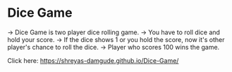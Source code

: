 # Dice Game

-> Dice Game is two player dice rolling game.
-> You have to roll dice and hold your score.
-> If the dice shows 1 or you hold the score, now it's other player's chance to roll the dice.
-> Player who scores 100 wins the game.

Click here: https://shreyas-damgude.github.io/Dice-Game/
